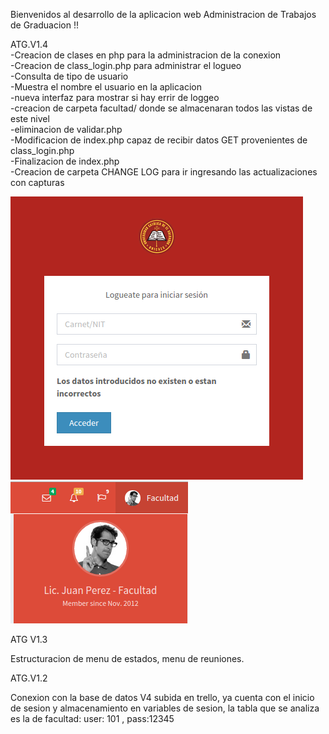 Bienvenidos al desarrollo de la aplicacion web
Administracion de Trabajos de Graduacion !!



ATG.V1.4<br />
-Creacion de clases en php para la administracion de la conexion<br />
-Creacion de class_login.php para administrar el logueo<br />
-Consulta de tipo de usuario<br />
-Muestra el nombre el usuario en la aplicacion<br />
-nueva interfaz para mostrar si hay errir de loggeo<br />
-creacion de carpeta facultad/ donde se almacenaran todos las vistas de este nivel<br />
-eliminacion de validar.php<br />
-Modificacion de index.php capaz de recibir datos GET provenientes de class_login.php<br />
-Finalizacion de index.php<br />
-Creacion de carpeta CHANGE LOG para ir ingresando las actualizaciones con capturas<br />

![Alt text](/screenshots/loggeo.png "Nuevo mensaje de logueo")
<br />
![Alt text](/screenshots/nombreDeUser.png "Identificacion de usuario")



ATG V1.3

Estructuracion de menu de estados, menu de reuniones.

ATG.V1.2

Conexion con la base de datos V4 subida en trello, ya cuenta con el inicio de sesion y almacenamiento
en variables de sesion, la tabla que se analiza es la de facultad: user: 101 , pass:12345


